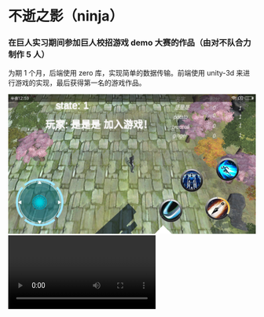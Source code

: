 # 不逝之影（ninja）

### 在巨人实习期间参加巨人校招游戏 demo 大赛的作品（由对不队合力制作 5 人）

为期 1 个月，后端使用 zero 库，实现简单的数据传输。前端使用 unity-3d 来进行游戏的实现，最后获得第一名的游戏作品。

![操作界面](https://github.com/nercoeus/ninja/blob/master/%E6%93%8D%E4%BD%9C%E7%95%8C%E9%9D%A2.PNG)
![演示视频](https://github.com/nercoeus/ninja/blob/master/%E4%B8%8D%E9%80%9D%E4%B9%8B%E5%BD%B1.mp4)